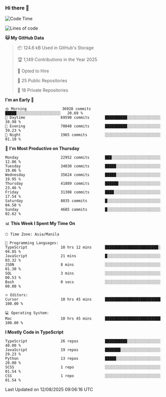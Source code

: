### Hi there 👋

<!--START_SECTION:waka-->
![Code Time](http://img.shields.io/badge/Code%20Time-1%2C989%20hrs%2046%20mins-blue)

![Lines of code](https://img.shields.io/badge/From%20Hello%20World%20I%27ve%20Written-68.1%20million%20lines%20of%20code-blue)

**🐱 My GitHub Data** 

> 📦 124.6 kB Used in GitHub's Storage 
 > 
> 🏆 1,149 Contributions in the Year 2025
 > 
> 💼 Opted to Hire
 > 
> 📜 25 Public Repositories 
 > 
> 🔑 18 Private Repositories 
 > 
**I'm an Early 🐤** 

```text
🌞 Morning                36928 commits       █████░░░░░░░░░░░░░░░░░░░░   20.69 % 
🌆 Daytime                69590 commits       ██████████░░░░░░░░░░░░░░░   38.98 % 
🌃 Evening                70040 commits       ██████████░░░░░░░░░░░░░░░   39.23 % 
🌙 Night                  1965 commits        ░░░░░░░░░░░░░░░░░░░░░░░░░   01.10 % 
```
📅 **I'm Most Productive on Thursday** 

```text
Monday                   22952 commits       ███░░░░░░░░░░░░░░░░░░░░░░   12.86 % 
Tuesday                  34030 commits       █████░░░░░░░░░░░░░░░░░░░░   19.06 % 
Wednesday                35624 commits       █████░░░░░░░░░░░░░░░░░░░░   19.95 % 
Thursday                 41889 commits       ██████░░░░░░░░░░░░░░░░░░░   23.46 % 
Friday                   31308 commits       ████░░░░░░░░░░░░░░░░░░░░░   17.54 % 
Saturday                 8035 commits        █░░░░░░░░░░░░░░░░░░░░░░░░   04.50 % 
Sunday                   4685 commits        █░░░░░░░░░░░░░░░░░░░░░░░░   02.62 % 
```


📊 **This Week I Spent My Time On** 

```text
🕑︎ Time Zone: Asia/Manila

💬 Programming Languages: 
TypeScript               10 hrs 12 mins      ████████████████████████░   94.85 % 
JavaScript               21 mins             █░░░░░░░░░░░░░░░░░░░░░░░░   03.32 % 
JSON                     8 mins              ░░░░░░░░░░░░░░░░░░░░░░░░░   01.30 % 
SQL                      3 mins              ░░░░░░░░░░░░░░░░░░░░░░░░░   00.53 % 
Bash                     0 secs              ░░░░░░░░░░░░░░░░░░░░░░░░░   00.00 % 

🔥 Editors: 
Cursor                   10 hrs 45 mins      █████████████████████████   100.00 % 

💻 Operating System: 
Mac                      10 hrs 45 mins      █████████████████████████   100.00 % 
```

**I Mostly Code in TypeScript** 

```text
TypeScript               26 repos            ██████████░░░░░░░░░░░░░░░   40.00 % 
JavaScript               19 repos            ███████░░░░░░░░░░░░░░░░░░   29.23 % 
Python                   13 repos            █████░░░░░░░░░░░░░░░░░░░░   20.00 % 
SCSS                     1 repo              ░░░░░░░░░░░░░░░░░░░░░░░░░   01.54 % 
CSS                      1 repo              ░░░░░░░░░░░░░░░░░░░░░░░░░   01.54 % 
```




 Last Updated on 12/08/2025 09:06:16 UTC
<!--END_SECTION:waka-->
